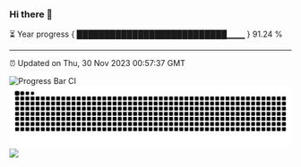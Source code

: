 ### Hi there 👋

⏳ Year progress { ███████████████████████████▁▁▁ } 91.24 %

---

⏰ Updated on Thu, 30 Nov 2023 00:57:37 GMT

![Progress Bar CI](https://github.com/liununu/liununu/workflows/Progress%20Bar%20CI/badge.svg)![](https://raw.githubusercontent.com/L1cardo/L1cardo/main/assets/github-contribution-grid-snake.svg)![](https://raw.githubusercontent.com/seesaws/seesaws/main/assets/github-contribution-grid-snake.svg)
